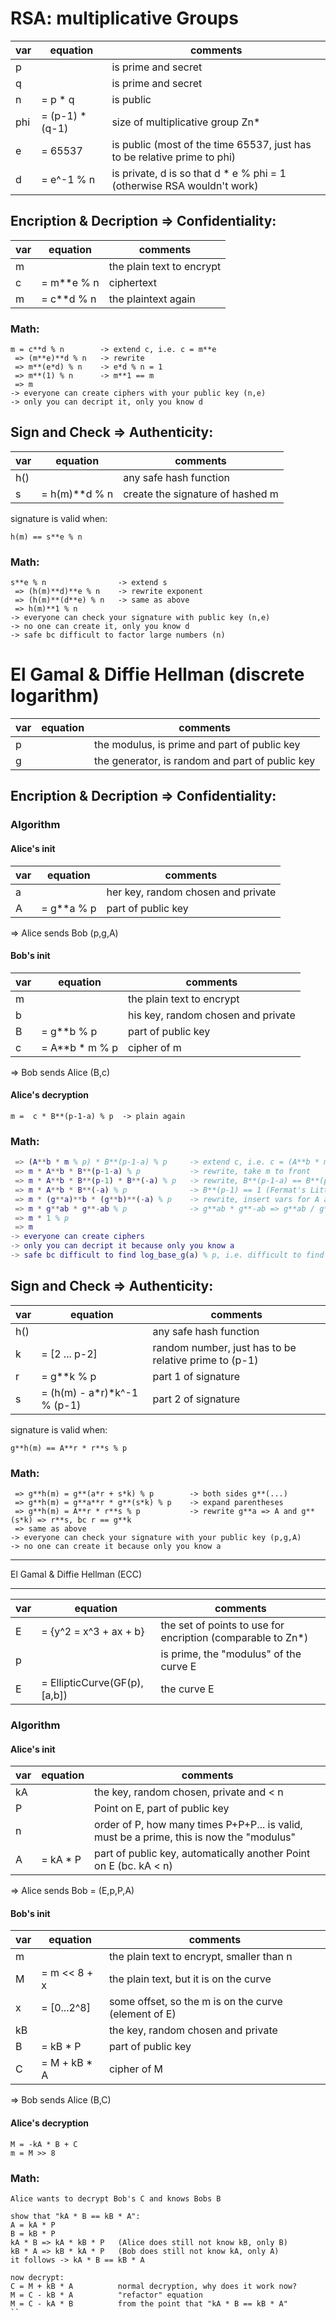 # RSA: multiplicative Groups
| var | equation |  comments |
|---|---|---|
| p	| | is prime and secret |
| q	| | is prime and secret |
| n | = p * q	| is public |
| phi | = (p-1) * (q-1)	| size of multiplicative group Zn* |
| e 	| = 65537	| is public (most of the time 65537, just has to be relative prime to phi) |
| d 	| = e^-1 % n	| is private, d is so that d * e % phi = 1 (otherwise RSA wouldn't work) |

## Encription & Decription => Confidentiality:
| var | equation |  comments |
|---|---|---|
| m | | the plain text to encrypt |
| c |= m**e % n | ciphertext |
| m |= c**d % n | the plaintext again |

### Math:
```
m = c**d % n      	-> extend c, i.e. c = m**e
 => (m**e)**d % n 	-> rewrite
 => m**(e*d) % n  	-> e*d % n = 1
 => m**(1) % n    	-> m**1 == m
 => m
-> everyone can create ciphers with your public key (n,e)
-> only you can decript it, only you know d
```

## Sign and Check => Authenticity:
| var | equation |  comments |
|---|---|---|
| h() | | any safe hash function |
| s | = h(m)**d % n | create the signature of hashed m |

signature is valid when:
```
h(m) == s**e % n
```

### Math:
```
s**e % n               	-> extend s
 => (h(m)**d)**e % n   	-> rewrite exponent
 => (h(m)**(d**e) % n  	-> same as above
 => h(m)**1 % n
-> everyone can check your signature with public key (n,e)
-> no one can create it, only you know d
-> safe bc difficult to factor large numbers (n)
```
 

# El Gamal & Diffie Hellman (discrete logarithm)
| var | equation |  comments |
|---|---|---|
| p | | the modulus, is prime and part of public key |
| g | | the generator, is random and part of public key |

## Encription & Decription => Confidentiality:
### Algorithm
#### Alice's init
| var | equation |  comments |
|---|---|---|
| a | | her key,	random chosen and private |
| A | =	g**a % p	|	part of public key |
 => Alice sends Bob (p,g,A)

#### Bob's init
| var | equation |  comments |
|---|---|---|
| m || the plain text to encrypt |
| b || his key, random chosen and private |
| B | =	g**b % p	|	part of public key |
| c | =	A**b * m % p	|	cipher of m |
 => Bob sends Alice (B,c)

#### Alice's decryption
```m =	c * B**(p-1-a) % p	-> plain again```

### Math:
```m = c * B**(p-1-a) % p 
 => (A**b * m % p) * B**(p-1-a) % p 	-> extend c, i.e. c = (A**b * m % p)
 => m * A**b * B**(p-1-a) % p			-> rewrite, take m to front
 => m * A**b * B**(p-1) * B**(-a) % p	-> rewrite, B**(p-1-a) == B**(p-1) * B**(-a)
 => m * A**b * B**(-a) % p				-> B**(p-1) == 1 (Fermat's Little Theorem)
 => m * (g**a)**b * (g**b)**(-a) % p	-> rewrite, insert vars for A and B
 => m * g**ab * g**-ab % p				-> g**ab * g**-ab => g**ab / g**ab => 1
 => m * 1 % p
 => m
-> everyone can create ciphers
-> only you can decript it because only you know a
-> safe bc difficult to find log_base_g(a) % p, i.e. difficult to find x when g**x % p == a
```

## Sign and Check => Authenticity:
| var | equation |  comments |
|---|---|---|
| h()	| |	any safe hash function |
| k | = [2 ... p-2] |	random number, just has to be relative prime to (p-1) |
| r | = g**k % p | part 1 of signature |
| s | = (h(m) - a*r)*k^-1 % (p-1)	| part 2 of signature |

signature is valid when:
```
g**h(m) == A**r * r**s % p
```

### Math:
```h(m) = a*r + s*k % (p-1)				-> rewrite from above, s = (h(m) - a*r)*k^-1 % (p-1)
 => g**h(m) = g**(a*r + s*k) % p		-> both sides g**(...)
 => g**h(m) = g**a**r * g**(s*k) % p	-> expand parentheses
 => g**h(m) = A**r * r**s % p			-> rewrite g**a => A and g**(s*k) => r**s, bc r == g**k
 => same as above
-> everyone can check your signature with your public key (p,g,A)
-> no one can create it because only you know a
```
 
*************************************************************************************************************
El Gamal & Diffie Hellman (ECC)
*******************************
| var | equation |  comments |
|---|---|---|
| E | = {y^2 = x^3 + ax + b} | 		the set of points to use for encription (comparable to Zn*)
| p | |  is prime, the "modulus" of the curve E
| E | = EllipticCurve(GF(p),[a,b]) | the curve E

### Algorithm
#### Alice's init
| var | equation |  comments |
|---|---|---|
| kA | |  the key, random chosen, private and < n
| P | | Point on E, part of public key
| n | | order of P, how many times P+P+P... is valid, must be a prime, this is now the "modulus"
| A | = kA * P | part of public key, automatically another Point on E (bc. kA < n)

 => Alice sends Bob = (E,p,P,A)

#### Bob's init
| var | equation |  comments |
|---|---|---|
| m | | the plain text to encrypt, smaller than n | 
| M | = m << 8 + x | the plain text, but it is on the curve | 
| x | = [0...2^8] | some offset, so the m is on the curve (element of E) | 
| kB | | the key, random chosen and private | 
| B | = kB * P | part of public key | 
| C | = M + kB * A | cipher of M | 

 => Bob sends Alice (B,C)

#### Alice's decryption
```
M =	-kA * B + C
m = M >> 8
```

### Math:
```
Alice wants to decrypt Bob's C and knows Bobs B

show that "kA * B == kB * A":
A = kA * P
B = kB * P
kA * B => kA * kB * P 	(Alice does still not know kB, only B)
kB * A => kB * kA * P 	(Bob does still not know kA, only A)
it follows -> kA * B == kB * A

now decrypt:
C = M + kB * A			normal decryption, why does it work now?
M = C - kB * A			"refactor" equation
M = C - kA * B			from the point that "kA * B == kB * A"
`` 

